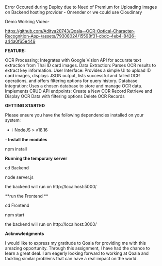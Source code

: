 Error Occured during Deploy due to Need of Premium for Uploading Images on Backend hosting provider - Onrender or we could use Cloudinary 

Demo Working Video-

https://github.com/Aditya20743/Qoala--OCR-Optical-Character-Recognition-App-/assets/79308024/15598f31-cbdc-4eb4-8426-a44a0f65e446




**FEATURE:**

OCR Processing: Integrates with Google Vision API for accurate text extraction from Thai ID card images.
Data Extraction: Parses OCR results to extract key information.
User Interface: Provides a simple UI to upload ID card images, displays JSON output, lists successful and failed OCR operations, and offers filtering options for query history.
Database Integration: Uses a chosen database to store and manage OCR data. Implements CRUD API endpoints:
Create a New OCR Record
Retrieve and Display OCR Data with filtering options
Delete OCR Records


**GETTING STARTED**

Please ensure you have the following dependencies installed on your system:

- ℹ️ NodeJS > v18.16

**- Install the modules**

npm install


**Running the temporary server**

cd Backend

node server.js

the backend will run on http://localhost:5000/

**run the Frontend **

cd Frontend

npm start

the backend will run on http://localhost:3000/





**Acknowledgments**

I would like to express my gratitude to Qoala for providing me with this amazing opportunity. Through this assignment, I have had the chance to learn a great deal. I am eagerly looking forward to working at Qoala and tackling similar problems that can have a real impact on the world.
